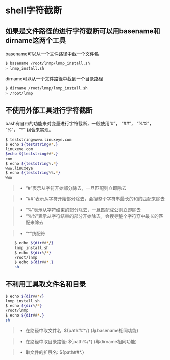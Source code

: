 # shell字符截断

## 如果是文件路径的进行字符截断可以用basename和dirname这两个工具
basename可以从一个文件路径中截一个文件名

``` sh
$ basename /root/lnmp/lnmp_install.sh 
> lnmp_install.sh
```
dirname可以从一个文件路径中截到一个目录路径

``` sh
$ dirname /root/lnmp/lnmp_install.sh
> /root/lnmp
```
## 不使用外部工具进行字符截断
bash有自带的功能来对变量进行字符截断，一般使用”#”， “##”， “%%”， “%”， “*” 组合来实现。

``` sh
$ teststring=www.linuxeye.com
$ echo ${teststring#*.} 
linuxeye.com 
$echo ${teststring##*.} 
com
$ echo ${teststring%.*} 
www.linuxeye 
$ echo ${teststring%%.*} 
www
```
> * “#”表示从字符开始部分除去，一旦匹配则立即除去

> * “##”表示从字符开始部分除去，会搜整个字符串最长的和的匹配来除去

> * “%”表示从字符结束的部分除去，一旦匹配成公则立即除去
> * “%%”表示从字符结束的部分开始除去，会搜寻整个字符穿中最长的匹配来除去

> * “*”统配符

```sh
	$ echo ${dir##*/} 
	lnmp_install.sh 
	$ echo ${dir%/*} 
	/root/lnmp 
	$ echo ${dir##*.} 
	sh
```

## 不利用工具取文件名和目录
```sh
$ echo ${dir##*/} 
lnmp_install.sh 
$ echo ${dir%/*} 
/root/lnmp 
$ echo ${dir##*.} 
sh
```

> * 在路径中取文件名: ${path##*/} (与basename相同功能)

> * 在路径中取目录路径: ${path%/*} (与dirname相同功能)

> * 取文件的扩展名: ${path##*.}

